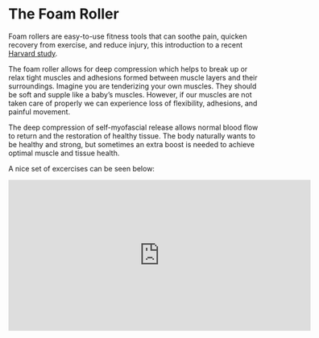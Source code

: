 # The Foam Roller

Foam rollers are easy-to-use fitness tools that can soothe pain, quicken recovery from exercise, and reduce injury, this introduction to a recent [Harvard study](https://www.health.harvard.edu/staying-healthy/roll-away-muscle-pain).

The foam roller allows for deep compression which helps to break up or relax tight muscles and adhesions formed between muscle layers and their surroundings. Imagine you are tenderizing your own muscles. They should be soft and supple like a baby’s muscles. However, if our muscles are not taken care of properly we can experience loss of flexibility, adhesions, and painful movement.
 
The deep compression of self-myofascial release allows normal blood flow to return and the restoration of healthy tissue. The body naturally wants to be healthy and strong, but sometimes an extra boost is needed to achieve optimal muscle and tissue health.

A nice set of excercises can be seen below:

<p><iframe width="600" height="300" src="https://www.youtube.com/embed/8caF1Keg2XU" frameborder="0" allow="accelerometer; autoplay; encrypted-media; gyroscope; picture-in-picture" allowfullscreen></iframe></p>
